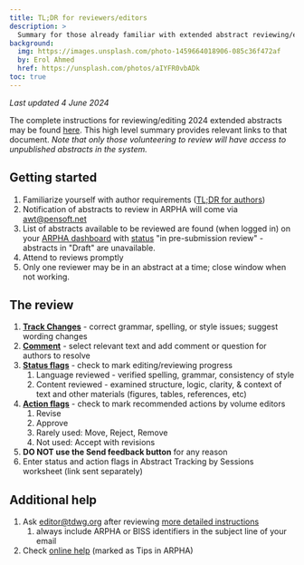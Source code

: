 ```yaml
---
title: TL;DR for reviewers/editors
description: >
  Summary for those already familiar with extended abstract reviewing/editing in _Biodiversity Information Science & Standards (BISS)_.
background:
  img: https://images.unsplash.com/photo-1459664018906-085c36f472af
  by: Erol Ahmed
  href: https://unsplash.com/photos/aIYFR0vbADk
toc: true
---
```


_Last updated 4 June 2024_

The complete instructions for reviewing/editing 2024 extended abstracts may be found [here](/conferences/2024/biss-editing/). This high level summary provides relevant links to that document. _Note that only those volunteering to review will have access to unpublished abstracts in the system._

## Getting started

1. Familiarize yourself with author requirements ([TL;DR for authors](/conferences/2024/biss-abstracts-tldr/))
2. Notification of abstracts to review in ARPHA will come via awt@pensoft.net 
3. List of abstracts available to be reviewed are found (when logged in) on your [ARPHA dashboard](https://arpha.pensoft.net/dashboard?showall=1&state_type=23) with [status](/conferences/2024/biss-editing/#abstract-status) "in pre-submission review" - abstracts in "Draft" are unavailable.
4. Attend to reviews promptly
5. Only one reviewer may be in an abstract at a time; close window when not working.

## The review

1. [**Track Changes**](https://arpha.pensoft.net/tips/Track-Changes) - correct grammar, spelling, or style issues; suggest wording changes
2. [**Comment**](https://arpha.pensoft.net/tips/Comments) - select relevant text and add comment or question for authors to resolve
3. [**Status flags**](/conferences/2024/biss-editing/#editorial-review-status-flags) - check to mark editing/reviewing progress
    1. Language reviewed - verified spelling, grammar, consistency of style
    2. Content reviewed - examined structure, logic, clarity, & context of text and other materials (figures, tables, references, etc)
4. [**Action flags**](/conferences/2024/biss-editing/#editorial-review-action-flags) - check to mark recommended actions by volume editors
    1. Revise
    2. Approve
    3. Rarely used: Move, Reject, Remove
    4. Not used: Accept with revisions
5. **DO NOT use the Send feedback button** for any reason
6. Enter status and action flags in Abstract Tracking by Sessions worksheet (link sent separately)

## Additional help

1. Ask [editor@tdwg.org](mailto:editor@tdwg.org) after reviewing [more detailed instructions](/conferences/2024/biss-editing/)
    1. always include ARPHA or BISS identifiers in the subject line of your email
2. Check [online help](https://arpha.pensoft.net/tips/Edit-sections) (marked as Tips in ARPHA)
